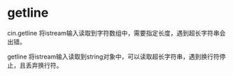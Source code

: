 # getline
cin.getline 将istream输入读取到字符数组中，需要指定长度，遇到超长字符串会出错。

getline 将istream输入读取到string对象中，可以读取超长字符串，遇到换行符停止，且丢弃换行符。